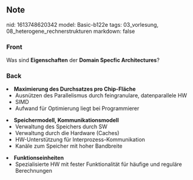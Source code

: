 ## Note
nid: 1613748620342
model: Basic-b122e
tags: 03_vorlesung, 08_heterogene_rechnerstrukturen
markdown: false

### Front
Was sind <b>Eigenschaften</b> der <b>Domain Specfic Architectures</b>?

### Back
<li>
  <strong>Maximierung des Durchsatzes pro Chip-Fläche</strong>
  <ul>
    <li>Ausnützen des Parallelismus durch feingranulare,
    datenparallele HW
    <li>SIMD
    <li>Aufwand für Optimierung liegt bei Programmierer
  </ul>
<li>
  <strong>Speichermodell, Kommunikationsmodell</strong>
  <ul>
    <li>Verwaltung des Speichers durch SW
    <li>Verwaltung durch die Hardware (Caches)
    <li>HW-Unterstützung für Interprozess-Kommunikation
    <li>Kanäle zum Speicher mit hoher Bandbreite
  </ul>
<li>
  <strong>Funktionseinheiten</strong>
  <ul>
    <li>Spezialisierte HW mit fester Funktionalität für häufige und
    reguläre Berechnungen
  </ul>
